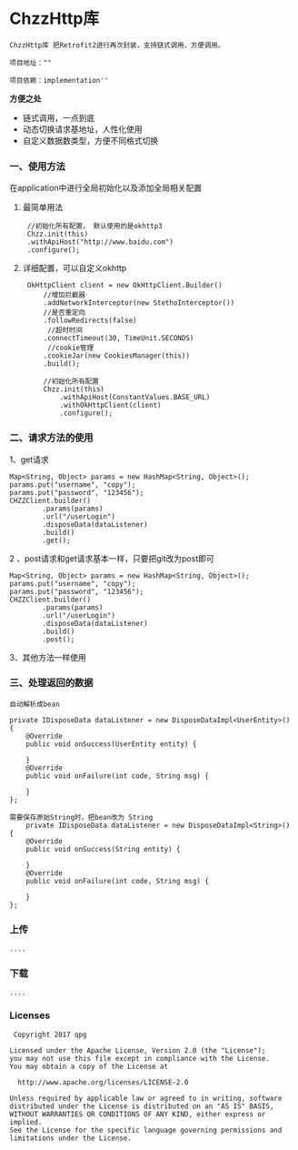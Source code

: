 #   ChzzHttp库



    ChzzHttp库 把Retrofit2进行再次封装，支持链式调用，方便调用。

    项目地址：""

    项目依赖：implementation''

**方便之处**

- 链式调用，一点到底
- 动态切换请求基地址，人性化使用
- 自定义数据数类型，方便不同格式切换



###   一、使用方法

在application中进行全局初始化以及添加全局相关配置

1. 最简单用法

        //初始化所有配置， 默认使用的是okhttp3
        Chzz.init(this)
        .withApiHost("http://www.baidu.com")
        .configure();


2. 详细配置，可以自定义okhttp

        OkHttpClient client = new OkHttpClient.Builder()
            //增加拦截器
            .addNetworkInterceptor(new StethoInterceptor())
            //是否重定向
            .followRedirects(false)
             //超时时间
            .connectTimeout(30, TimeUnit.SECONDS)
             //cookie管理
            .cookieJar(new CookiesManager(this))
            .build();

            //初始化所有配置
            Chzz.init(this)
                .withApiHost(ConstantValues.BASE_URL)
                .withOkHttpClient(client)
                .configure();


### 二、请求方法的使用

1、get请求

    Map<String, Object> params = new HashMap<String, Object>();
    params.put("username", "copy");
    params.put("password", "123456");
    CHZZClient.builder()
            .params(params)
            .url("/userLogin")
            .disposeData(dataListener)
            .build()
            .get();


2 、post请求和get请求基本一样，只要把git改为post即可


    Map<String, Object> params = new HashMap<String, Object>();
    params.put("username", "copy");
    params.put("password", "123456");
    CHZZClient.builder()
            .params(params)
            .url("/userLogin")
            .disposeData(dataListener)
            .build()
            .post();
3、其他方法一样使用


###   三、处理返回的数据

    自动解析成bean

    private IDisposeData dataListener = new DisposeDataImpl<UserEntity>() {
        @Override
        public void onSuccess(UserEntity entity) {

        }
        @Override
        public void onFailure(int code, String msg) {

        }
    };

    需要保存原始String时，把bean改为 String
        private IDisposeData dataListener = new DisposeDataImpl<String>() {
        @Override
        public void onSuccess(String entity) {

        }
        @Override
        public void onFailure(int code, String msg) {

        }
    };


### 上传



    ....




### 下载


    ....




### Licenses

     Copyright 2017 qpg

    Licensed under the Apache License, Version 2.0 (the "License");
    you may not use this file except in compliance with the License.
    You may obtain a copy of the License at

      http://www.apache.org/licenses/LICENSE-2.0

    Unless required by applicable law or agreed to in writing, software
    distributed under the License is distributed on an "AS IS" BASIS,
    WITHOUT WARRANTIES OR CONDITIONS OF ANY KIND, either express or implied.
    See the License for the specific language governing permissions and
    limitations under the License.